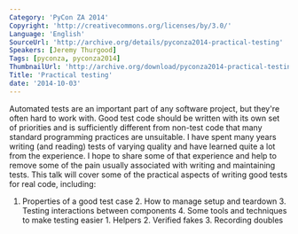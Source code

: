 ```yaml
---
Category: 'PyCon ZA 2014'
Copyright: 'http://creativecommons.org/licenses/by/3.0/'
Language: 'English'
SourceUrl: 'http://archive.org/details/pyconza2014-practical-testing'
Speakers: [Jeremy Thurgood]
Tags: [pyconza, pyconza2014]
ThumbnailUrl: 'http://archive.org/download/pyconza2014-practical-testing/pyconza2014-practical-testing.thumbs/13%20B%20Practical%20testing-_002130.jpg'
Title: 'Practical testing'
date: '2014-10-03'
---
```

Automated tests are an important part of any software project, but they're often hard to work with. Good test code should be written with its own set of priorities and is sufficiently different from non-test code that many standard programming practices are unsuitable.
I have spent many years writing (and reading) tests of varying quality and have learned quite a lot from the experience. I hope to share some of that experience and help to remove some of the pain usually associated with writing and maintaining tests.
This talk will cover some of the practical aspects of writing good tests for real code, including:
1. Properties of a good test case 2. How to manage setup and teardown 3. Testing interactions between components 4. Some tools and techniques to make testing easier 1. Helpers 2. Verified fakes 3. Recording doubles
